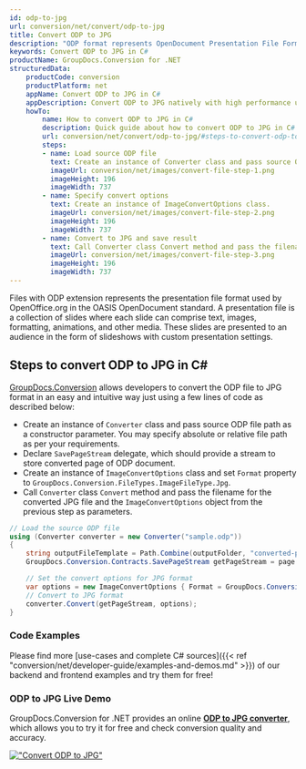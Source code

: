 ```yaml
---
id: odp-to-jpg
url: conversion/net/convert/odp-to-jpg
title: Convert ODP to JPG
description: "ODP format represents OpenDocument Presentation File Format with .odp extension. Learn how to convert ODP to JPG file programmatically in C# language using GroupDocs.Conversion for .NET library."
keywords: Convert ODP to JPG in C#
productName: GroupDocs.Conversion for .NET
structuredData:
    productCode: conversion
    productPlatform: net
    appName: Convert ODP to JPG in C#
    appDescription: Convert ODP to JPG natively with high performance using C# language and server side GroupDocs.Conversion for .NET APIs, without the use of any software like Microsoft or Open Office.
    howTo:
        name: How to convert ODP to JPG in C# 
        description: Quick guide about how to convert ODP to JPG in C# with high performance and accuracy.
        url: conversion/net/convert/odp-to-jpg/#steps-to-convert-odp-to-jpg-in-c
        steps:
        - name: Load source ODP file 
          text: Create an instance of Converter class and pass source ODP file path as a constructor parameter. You may specify absolute or relative file path as per your requirements. 
          imageUrl: conversion/net/images/convert-file-step-1.png
          imageHeight: 196
          imageWidth: 737
        - name: Specify convert options 
          text: Create an instance of ImageConvertOptions class.
          imageUrl: conversion/net/images/convert-file-step-2.png
          imageHeight: 196
          imageWidth: 737
        - name: Convert to JPG and save result 
          text: Call Converter class Convert method and pass the filename for the converted HTML file and the ImageConvertOptions object from the previous step as parameters.
          imageUrl: conversion/net/images/convert-file-step-3.png
          imageHeight: 196
          imageWidth: 737
---
```


Files with ODP extension represents the presentation file format used by OpenOffice.org in the OASIS OpenDocument standard. A presentation file is a collection of slides where each slide can comprise text, images, formatting, animations, and other media. These slides are presented to an audience in the form of slideshows with custom presentation settings.

## Steps to convert ODP to JPG in C#

[GroupDocs.Conversion](https://products.groupdocs.com/conversion/net) allows developers to convert the ODP file to JPG format in an easy and intuitive way just using a few lines of code as described below:

* Create an instance of `Converter` class and pass source ODP file path as a constructor parameter. You may specify absolute or relative file path as per your requirements. 
* Declare `SavePageStream` delegate, which should provide a stream to store converted page of ODP document.
* Create an instance of `ImageConvertOptions` class and set `Format` property to `GroupDocs.Conversion.FileTypes.ImageFileType.Jpg`.
* Call `Converter` class `Convert` method and pass the filename for the converted JPG file and the `ImageConvertOptions` object from the previous step as parameters.

```csharp
// Load the source ODP file
using (Converter converter = new Converter("sample.odp"))
{
    string outputFileTemplate = Path.Combine(outputFolder, "converted-page-{0}.jpg");
    GroupDocs.Conversion.Contracts.SavePageStream getPageStream = page => new FileStream(string.Format(outputFileTemplate, page), FileMode.Create);

    // Set the convert options for JPG format
    var options = new ImageConvertOptions { Format = GroupDocs.Conversion.FileTypes.ImageFileType.Jpg };   
    // Convert to JPG format
    converter.Convert(getPageStream, options);
}
```

### Code Examples

Please find more [use-cases and complete C# sources]({{< ref "conversion/net/developer-guide/examples-and-demos.md" >}}) of our backend and frontend examples and try them for free!

### ODP to JPG Live Demo

GroupDocs.Conversion for .NET provides an online [**ODP to JPG converter**](https://products.groupdocs.app/conversion/odp-to-jpg), which allows you to try it for free and check conversion quality and accuracy.

[!["Convert ODP to JPG"](conversion/net/images/convert-to-jpg/convert-odp-to-jpg.png)](https://products.groupdocs.app/conversion/odp-to-jpg)